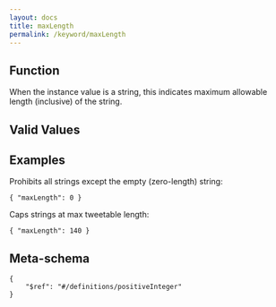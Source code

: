 ```yaml
---
layout: docs
title: maxLength
permalink: /keyword/maxLength
---
```


## Function

When the instance value is a string, this indicates maximum allowable length (inclusive) of the string.


## Valid Values


## Examples

Prohibits all strings except the empty (zero-length) string:

	{ "maxLength": 0 }

Caps strings at max tweetable length:

	{ "maxLength": 140 }


## Meta-schema

	{
		"$ref": "#/definitions/positiveInteger"
	}

